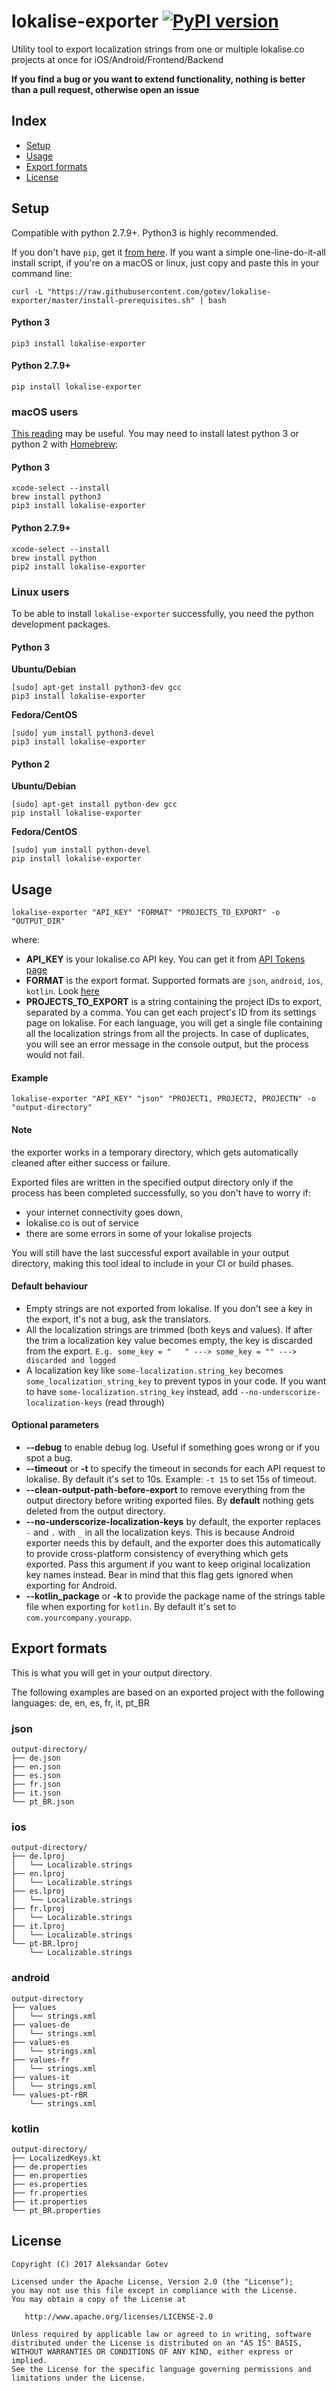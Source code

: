 # lokalise-exporter [![PyPI version](https://badge.fury.io/py/lokalise-exporter.svg)](https://badge.fury.io/py/lokalise-exporter)
Utility tool to export localization strings from one or multiple lokalise.co projects at once for iOS/Android/Frontend/Backend

**If you find a bug or you want to extend functionality, nothing is better than a pull request, otherwise open an issue**

## Index
* [Setup](#setup)
* [Usage](#usage)
* [Export formats](#export-formats)
* [License](#license)

## Setup

Compatible with python 2.7.9+. Python3 is highly recommended.

If you don't have `pip`, get it [from here](https://pip.pypa.io/en/stable/installing/). If you want a simple one-line-do-it-all install script, if you're on a macOS or linux, just copy and paste this in your command line:

```shell
curl -L "https://raw.githubusercontent.com/gotev/lokalise-exporter/master/install-prerequisites.sh" | bash
```

#### Python 3
```
pip3 install lokalise-exporter
```

#### Python 2.7.9+
```
pip install lokalise-exporter
```

### macOS users
[This reading](https://docs.python.org/3/using/mac.html) may be useful. You may need to install latest python 3 or python 2 with [Homebrew](https://brew.sh/):

#### Python 3
```
xcode-select --install
brew install python3
pip3 install lokalise-exporter
```

#### Python 2.7.9+
```
xcode-select --install
brew install python
pip2 install lokalise-exporter
```

### Linux users
To be able to install `lokalise-exporter` successfully, you need the python development packages.

#### Python 3
**Ubuntu/Debian**
```shell
[sudo] apt-get install python3-dev gcc
pip3 install lokalise-exporter
```
**Fedora/CentOS**
```shell
[sudo] yum install python3-devel
pip3 install lokalise-exporter
```

#### Python 2
**Ubuntu/Debian**
```shell
[sudo] apt-get install python-dev gcc
pip install lokalise-exporter
```
**Fedora/CentOS**
```shell
[sudo] yum install python-devel
pip install lokalise-exporter
```

## Usage
```shell
lokalise-exporter "API_KEY" "FORMAT" "PROJECTS_TO_EXPORT" -o "OUTPUT_DIR"
```
where:
* **API_KEY** is your lokalise.co API key. You can get it from [API Tokens page](https://lokalise.co/account/#apitokens)
* **FORMAT** is the export format. Supported formats are `json`, `android`, `ios`, `kotlin`. Look [here](#export-formats)
* **PROJECTS_TO_EXPORT** is a string containing the project IDs to export, separated by a comma. You can get each project's ID from its settings page on lokalise. For each language, you will get a single file containing all the localization strings from all the projects. In case of duplicates, you will see an error message in the console output, but the process would not fail.

#### Example
```shell
lokalise-exporter "API_KEY" "json" "PROJECT1, PROJECT2, PROJECTN" -o "output-directory"
```

#### Note
the exporter works in a temporary directory, which gets automatically cleaned after either success or failure.
 
Exported files are written in the specified output directory only if the process has been completed successfully, so you don't have to worry if:
* your internet connectivity goes down, 
* lokalise.co is out of service
* there are some errors in some of your lokalise projects

You will still have the last successful export available in your output directory, making this tool ideal to include in your CI or build phases.

#### Default behaviour
* Empty strings are not exported from lokalise. If you don't see a key in the export, it's not a bug, ask the translators.
* All the localization strings are trimmed (both keys and values). If after the trim a localization key value becomes empty, the key is discarded from the export. `E.g. some_key = "   " ---> some_key = "" ---> discarded and logged`
* A localization key like `some-localization.string_key` becomes `some_localization_string_key` to prevent typos in your code. If you want to have `some-localization.string_key` instead, add `--no-underscorize-localization-keys` (read through)

#### Optional parameters
* **--debug** to enable debug log. Useful if something goes wrong or if you spot a bug.
* **--timeout** or **-t** to specify the timeout in seconds for each API request to lokalise. By default it's set to 10s. Example: `-t 15` to set 15s of timeout.
* **--clean-output-path-before-export** to remove everything from the output directory before writing exported files. By **default** nothing gets deleted from the output directory.
* **--no-underscorize-localization-keys** by default, the exporter replaces `-` and `.` with `_` in all the localization keys. This is because Android exporter needs this by default, and the exporter does this automatically to provide cross-platform consistency of everything which gets exported. Pass this argument if you want to keep original localization key names instead. Bear in mind that this flag gets ignored when exporting for Android.
* **--kotlin_package** or **-k** to provide the package name of the strings table file when exporting for `kotlin`. By default it's set to `com.yourcompany.yourapp`.

## Export formats
This is what you will get in your output directory.

The following examples are based on an exported project with the following languages: de, en, es, fr, it, pt_BR

### json
```shell
output-directory/
├── de.json
├── en.json
├── es.json
├── fr.json
├── it.json
└── pt_BR.json
```

### ios
```shell
output-directory/
├── de.lproj
│   └── Localizable.strings
├── en.lproj
│   └── Localizable.strings
├── es.lproj
│   └── Localizable.strings
├── fr.lproj
│   └── Localizable.strings
├── it.lproj
│   └── Localizable.strings
└── pt-BR.lproj
    └── Localizable.strings
```

### android
```shell
output-directory
├── values
│   └── strings.xml
├── values-de
│   └── strings.xml
├── values-es
│   └── strings.xml
├── values-fr
│   └── strings.xml
├── values-it
│   └── strings.xml
└── values-pt-rBR
    └── strings.xml
```

### kotlin
```shell
output-directory/
├── LocalizedKeys.kt
├── de.properties
├── en.properties
├── es.properties
├── fr.properties
├── it.properties
└── pt_BR.properties
```

## License <a name="license"></a>

    Copyright (C) 2017 Aleksandar Gotev

    Licensed under the Apache License, Version 2.0 (the "License");
    you may not use this file except in compliance with the License.
    You may obtain a copy of the License at

       http://www.apache.org/licenses/LICENSE-2.0

    Unless required by applicable law or agreed to in writing, software
    distributed under the License is distributed on an "AS IS" BASIS,
    WITHOUT WARRANTIES OR CONDITIONS OF ANY KIND, either express or implied.
    See the License for the specific language governing permissions and
    limitations under the License.

